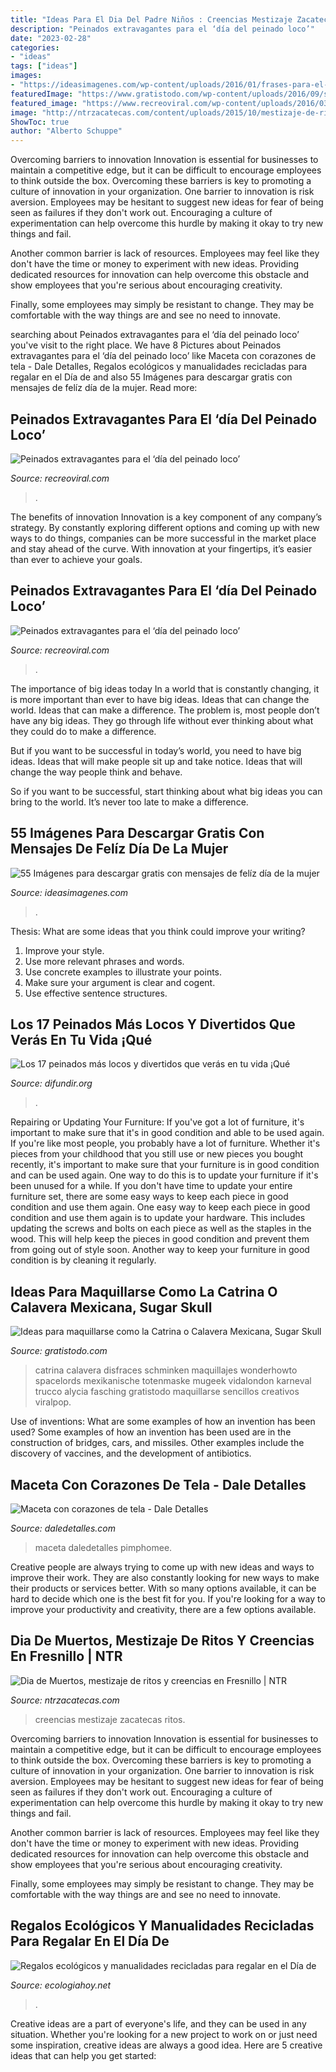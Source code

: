 ```yaml
---
title: "Ideas Para El Dia Del Padre Niños : Creencias Mestizaje Zacatecas Ritos"
description: "Peinados extravagantes para el ‘día del peinado loco’"
date: "2023-02-28"
categories:
- "ideas"
tags: ["ideas"]
images:
- "https://ideasimagenes.com/wp-content/uploads/2016/01/frases-para-el-dia-de-la-mujer-trabajadora-01.gif"
featuredImage: "https://www.gratistodo.com/wp-content/uploads/2016/09/sugar-skull-makeup-halloween.jpg"
featured_image: "https://www.recreoviral.com/wp-content/uploads/2016/03/Los-peinados-más-extravagantes-del-día-del-peinado-loco-2.jpg"
image: "http://ntrzacatecas.com/content/uploads/2015/10/mestizaje-de-ritos-y-creencias-1000x586.jpg"
ShowToc: true
author: "Alberto Schuppe"
---
```



Overcoming barriers to innovation
Innovation is essential for businesses to maintain a competitive edge, but it can be difficult to encourage employees to think outside the box. Overcoming these barriers is key to promoting a culture of innovation in your organization.
One barrier to innovation is risk aversion. Employees may be hesitant to suggest new ideas for fear of being seen as failures if they don't work out. Encouraging a culture of experimentation can help overcome this hurdle by making it okay to try new things and fail.

Another common barrier is lack of resources. Employees may feel like they don't have the time or money to experiment with new ideas. Providing dedicated resources for innovation can help overcome this obstacle and show employees that you're serious about encouraging creativity.

Finally, some employees may simply be resistant to change. They may be comfortable with the way things are and see no need to innovate.

	

		
searching about Peinados extravagantes para el ‘día del peinado loco’ you've visit to the right place. We have 8 Pictures about Peinados extravagantes para el ‘día del peinado loco’ like Maceta con corazones de tela - Dale Detalles, Regalos ecológicos y manualidades recicladas para regalar en el Día de and also 55 Imágenes para descargar gratis con mensajes de felíz día de la mujer. Read more:
		
    
## Peinados Extravagantes Para El ‘día Del Peinado Loco’

<img loading=lazy src="https://www.recreoviral.com/wp-content/uploads/2016/03/Los-peinados-más-extravagantes-del-día-del-peinado-loco-2.jpg" onerror="this.onerror=null;this.src='https://tse3.mm.bing.net/th?id=OIP.53_HLDNUhDna1cUa9oZlpQHaHa&amp;pid=15.1';" alt="Peinados extravagantes para el ‘día del peinado loco’">

_Source: recreoviral.com_

>. 

	

The benefits of innovation
Innovation is a key component of any company’s strategy. By constantly exploring different options and coming up with new ways to do things, companies can be more successful in the market place and stay ahead of the curve. With innovation at your fingertips, it’s easier than ever to achieve your goals.

    
## Peinados Extravagantes Para El ‘día Del Peinado Loco’

<img loading=lazy src="https://www.recreoviral.com/wp-content/uploads/2016/03/Los-peinados-más-extravagantes-del-día-del-peinado-loco-2-730x730.jpg" onerror="this.onerror=null;this.src='https://tse3.mm.bing.net/th?id=OIP.CMwXE_BnSMLRaQV5NC9pwwHaHa&amp;pid=15.1';" alt="Peinados extravagantes para el ‘día del peinado loco’">

_Source: recreoviral.com_

>. 

	

The importance of big ideas today
In a world that is constantly changing, it is more important than ever to have big ideas. Ideas that can change the world. Ideas that can make a difference.
The problem is, most people don’t have any big ideas. They go through life without ever thinking about what they could do to make a difference.

But if you want to be successful in today’s world, you need to have big ideas. Ideas that will make people sit up and take notice. Ideas that will change the way people think and behave.

So if you want to be successful, start thinking about what big ideas you can bring to the world. It’s never too late to make a difference.

    
## 55 Imágenes Para Descargar Gratis Con Mensajes De Felíz Día De La Mujer

<img loading=lazy src="https://ideasimagenes.com/wp-content/uploads/2016/01/frases-para-el-dia-de-la-mujer-trabajadora-01.gif" onerror="this.onerror=null;this.src='https://tse4.mm.bing.net/th?id=OIP.DPLKfjbJkEEQK46XmbPL7wHaHU&amp;pid=15.1';" alt="55 Imágenes para descargar gratis con mensajes de felíz día de la mujer">

_Source: ideasimagenes.com_

>. 

	

Thesis: What are some ideas that you think could improve your writing?
1. Improve your style.
2. Use more relevant phrases and words.
3. Use concrete examples to illustrate your points.
4. Make sure your argument is clear and cogent.
5. Use effective sentence structures.

    
## Los 17 Peinados Más Locos Y Divertidos Que Verás En Tu Vida ¡Qué

<img loading=lazy src="https://difundir.org/wp-content/uploads/2016/03/p171.jpg" onerror="this.onerror=null;this.src='https://tse3.mm.bing.net/th?id=OIP.Y_KngRwXsaUdAF8B5_5JGwHaKH&amp;pid=15.1';" alt="Los 17 peinados más locos y divertidos que verás en tu vida ¡Qué">

_Source: difundir.org_

>. 

	

Repairing or Updating Your Furniture: If you've got a lot of furniture, it's important to make sure that it's in good condition and able to be used again.
If you're like most people, you probably have a lot of furniture. Whether it's pieces from your childhood that you still use or new pieces you bought recently, it's important to make sure that your furniture is in good condition and can be used again. One way to do this is to update your furniture if it's been unused for a while. If you don't have time to update your entire furniture set, there are some easy ways to keep each piece in good condition and use them again. 
One easy way to keep each piece in good condition and use them again is to update your hardware. This includes updating the screws and bolts on each piece as well as the staples in the wood. This will help keep the pieces in good condition and prevent them from going out of style soon. Another way to keep your furniture in good condition is by cleaning it regularly.

    
## Ideas Para Maquillarse Como La Catrina O Calavera Mexicana, Sugar Skull

<img loading=lazy src="https://www.gratistodo.com/wp-content/uploads/2016/09/sugar-skull-makeup-halloween.jpg" onerror="this.onerror=null;this.src='https://tse3.mm.bing.net/th?id=OIP.BgisoMKIcUMknaOSotmlwAHaEK&amp;pid=15.1';" alt="Ideas para maquillarse como la Catrina o Calavera Mexicana, Sugar Skull">

_Source: gratistodo.com_

>catrina calavera disfraces schminken maquillajes wonderhowto spacelords mexikanische totenmaske mugeek vidalondon karneval trucco alycia fasching gratistodo maquillarse sencillos creativos viralpop. 

	

Use of inventions: What are some examples of how an invention has been used?
Some examples of how an invention has been used are in the construction of bridges, cars, and missiles. Other examples include the discovery of vaccines, and the development of antibiotics.

    
## Maceta Con Corazones De Tela - Dale Detalles

<img loading=lazy src="https://i2.wp.com/www.daledetalles.com/wp-content/uploads/2014/02/macetasconcorazones.jpg" onerror="this.onerror=null;this.src='https://tse2.mm.bing.net/th?id=OIP.idKR3YYVdkP4Y2OJkMs8wAHaJ4&amp;pid=15.1';" alt="Maceta con corazones de tela - Dale Detalles">

_Source: daledetalles.com_

>maceta daledetalles pimphomee. 

	

Creative people are always trying to come up with new ideas and ways to improve their work. They are also constantly looking for new ways to make their products or services better. With so many options available, it can be hard to decide which one is the best fit for you. If you're looking for a way to improve your productivity and creativity, there are a few options available.

    
## Dia De Muertos, Mestizaje De Ritos Y Creencias En Fresnillo | NTR

<img loading=lazy src="http://ntrzacatecas.com/content/uploads/2015/10/mestizaje-de-ritos-y-creencias-1000x586.jpg" onerror="this.onerror=null;this.src='https://tse2.mm.bing.net/th?id=OIP.dI54rW9z0funSSJU4iRm7wHaEV&amp;pid=15.1';" alt="Dia de Muertos, mestizaje de ritos y creencias en Fresnillo | NTR">

_Source: ntrzacatecas.com_

>creencias mestizaje zacatecas ritos. 

	

Overcoming barriers to innovation
Innovation is essential for businesses to maintain a competitive edge, but it can be difficult to encourage employees to think outside the box. Overcoming these barriers is key to promoting a culture of innovation in your organization.
One barrier to innovation is risk aversion. Employees may be hesitant to suggest new ideas for fear of being seen as failures if they don't work out. Encouraging a culture of experimentation can help overcome this hurdle by making it okay to try new things and fail.

Another common barrier is lack of resources. Employees may feel like they don't have the time or money to experiment with new ideas. Providing dedicated resources for innovation can help overcome this obstacle and show employees that you're serious about encouraging creativity.

Finally, some employees may simply be resistant to change. They may be comfortable with the way things are and see no need to innovate.

    
## Regalos Ecológicos Y Manualidades Recicladas Para Regalar En El Día De

<img loading=lazy src="https://ecologiahoy.net/wp-content/uploads/2017/09/320874f6dd929ad4ba685ad73738c56c-jute-products.jpg" onerror="this.onerror=null;this.src='https://tse2.mm.bing.net/th?id=OIP.GQ_2s0km9gzK7_8Qyd120AHaJ4&amp;pid=15.1';" alt="Regalos ecológicos y manualidades recicladas para regalar en el Día de">

_Source: ecologiahoy.net_

>. 

	

Creative ideas are a part of everyone's life, and they can be used in any situation. Whether you're looking for a new project to work on or just need some inspiration, creative ideas are always a good idea. Here are 5 creative ideas that can help you get started: 

